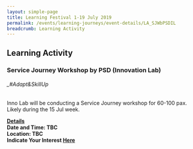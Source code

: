 ```yaml
---
layout: simple-page
title: Learning Festival 1-19 July 2019
permalink: /events/learning-journeys/event-details/LA_SJWbPSDIL
breadcrumb: Learning Activity
---
```


## Learning Activity
### Service Journey Workshop by PSD (Innovation Lab)

###### _#Adapt&SkillUp

Inno Lab will be conducting a Service Journey workshop for 60-100 pax. Likely during the 15 Jul week.

<b><u>Details</u><br>
**Date and Time: TBC** <br>
**Location: TBC** <br>
**Indicate Your Interest [Here]()** 

